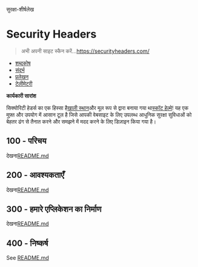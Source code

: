 सुरक्षा-शीर्षलेख

# Security Headers

> अभी अपनी साइट स्कैन करें...<https://securityheaders.com/>

-   [शब्दकोष](./GLOSSARY.md)
-   [संदर्भ](./REFERENCES.md)
-   [प्रलेखन](./DOCUMENTATION.md)
-   [टेलीमेटरी](./TELEMETRY.md)

**कार्यकारी सारांश**

सिक्योरिटी हेडर्स का एक हिस्सा है[खाली स्थान](https://probely.com/)और मूल रूप से द्वारा बनाया गया था[स्कॉट हेल्मे](https://scotthelme.co.uk/)! यह एक मुफ़्त और उपयोग में आसान टूल है जिसे आपकी वेबसाइट के लिए उपलब्ध आधुनिक सुरक्षा सुविधाओं को बेहतर ढंग से तैनात करने और समझने में मदद करने के लिए डिज़ाइन किया गया है।

## 100 - परिचय

देखना[README.md](./100/README.md)

## 200 - आवश्यकताएँ

देखना[README.md](./200/README.md)

## 300 - हमारे एप्लिकेशन का निर्माण

देखना[README.md](./300/README.md)

## 400 - निष्कर्ष

See [README.md](./400/README.md)
